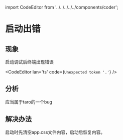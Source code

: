 import CodeEditor from '../../../../../components/coder';

# 启动出错

## 现象

启动调试后终端出现错误

<CodeEditor lan='ts' code={`
Unexpected token '.'
`} />

## 分析

应当属于taro的一个bug

## 解决办法

启动时先清空app.css文件内容，启动后恢复内容。
